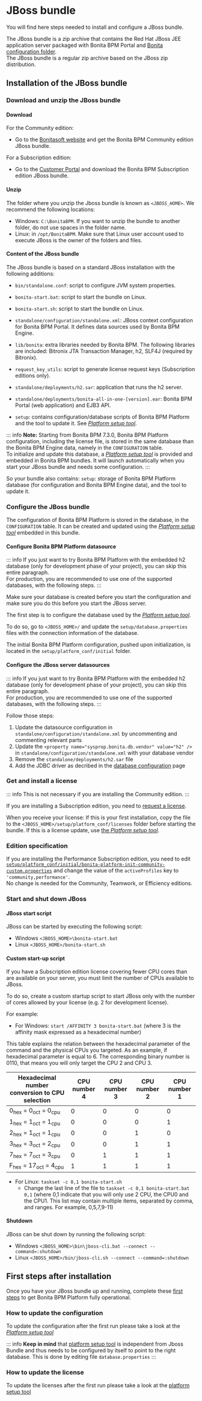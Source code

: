 # JBoss bundle

You will find here steps needed to install and configure a JBoss bundle.

The JBoss bundle is a zip archive that contains the Red Hat JBoss JEE application server packaged with Bonita BPM Portal and [Bonita configuration folder](BonitaBPM_platform_setup.md).  
The JBoss bundle is a regular zip archive based on the JBoss zip distribution.

## Installation of the JBoss bundle

### Download and unzip the JBoss bundle

#### Download

For the Community edition:

* Go to the [Bonitasoft website](http://www.bonitasoft.com/downloads-v2) and get the Bonita BPM Community edition JBoss bundle.

For a Subscription edition:

* Go to the [Customer Portal](https://customer.bonitasoft.com/download/request) and download the Bonita BPM Subscription edition JBoss bundle.

#### Unzip

The folder where you unzip the Jboss bundle is known as _`<JBOSS_HOME>`_. We recommend the following locations: 

* Windows: `C:\BonitaBPM`. If you want to unzip the bundle to another folder, do not use spaces in the folder name. 
* Linux: in `/opt/BonitaBPM`. Make sure that Linux user account used to execute JBoss is the owner of the folders and files.

#### Content of the JBoss bundle

The JBoss bundle is based on a standard JBoss installation with the following additions:

* `bin/standalone.conf`: script to configure JVM system properties.
* `bonita-start.bat`: script to start the bundle on Linux.
* `bonita-start.sh`: script to start the bundle on Linux.
* `standalone/configuration/standalone.xml`: JBoss context configuration for Bonita BPM Portal. It defines data sources used by Bonita BPM Engine.
* `lib/bonita`: extra libraries needed by Bonita BPM. The following libraries are included: Bitronix JTA Transaction Manager, h2, SLF4J (required by Bitronix).
* `request_key_utils`: script to generate license request keys (Subscription editions only).
* `standalone/deployments/h2.sar`: application that runs the h2 server.
* `standalone/deployments/bonita-all-in-one-[version].ear`: Bonita BPM Portal (web application) and EJB3 API.

* `setup`: contains configuration/database scripts of Bonita BPM Platform and the tool to update it. See [*Platform setup tool*](BonitaBPM_platform_setup.md).

::: info
**Note:** Starting from Bonita BPM 7.3.0, Bonita BPM Platform configuration, including the license file, is stored in the same database than the Bonita BPM Engine data, namely in the `CONFIGURATION` table.  
To initialize and update this database, a [*Platform setup tool*](BonitaBPM_platform_setup.md) is provided and embedded in Bonita BPM bundles.
It will launch automatically when you start your JBoss bundle and needs some configuration.
:::

So your bundle also contains:
`setup`: storage of Bonita BPM Platform database (for configuration and Bonita BPM Engine data), and the tool to update it.


### Configure the JBoss bundle

The configuration of Bonita BPM Platform is stored in the database, in the `CONFIGURATION` table. It can be created and updated using the [*Platform setup tool*](BonitaBPM_platform_setup.md) embedded in this bundle.

<a id="database" />

#### Configure Bonita BPM Platform datasource

::: info
If you just want to try Bonita BPM Platform with the embedded h2 database (only for development phase of your project), you can skip this entire paragraph.  
For production, you are recommended to use one of the supported databases, with the following steps.
:::

Make sure your database is created before you start the configuration and make sure you do this before you start the JBoss server.

The first step is to configure the database used by the [*Platform setup tool*](BonitaBPM_platform_setup.md).

To do so, go to `<JBOSS_HOME>/`  and update the `setup/database.properties` files with the connection information of the  database.  

The initial Bonita BPM Platform configuration, pushed upon initialization, is located in the `setup/platform_conf/initial` folder.  


#### Configure the JBoss server datasources

::: info
If you just want to try Bonita BPM Platform with the embedded h2 database (only for development phase of your project), you can skip this entire paragraph.  
For production, you are recommended to use one of the supported databases, with the following steps.
:::

Follow those steps:
1. Update the datasource configuration in `standalone/configuration/standalone.xml` by uncommenting and commenting relevant parts
2. Update the `<property name="sysprop.bonita.db.vendor" value="h2" />` in `standalone/configuration/standalone.xml` with your database vendor
3. Remove the `standalone/deployments/h2.sar` file
4. Add the JDBC driver as decribed in the [database configuration](database-configuration.md#jdbc_driver) page


### Get and install a license

::: info
This is not necessary if you are installing the Community edition.
:::

If you are installing a Subscription edition, you need to [request a license](licenses.md).

<a id="license" />

When you receive your license:
If this is your first installation, copy the file to the `<JBOSS_HOME>/setup/platform_conf/licenses` folder before starting the bundle.
If this is a license update, use [the *Platform setup tool*](BonitaBPM_platform_setup.md#update_platform_conf).


### Edition specification

If you are installing the Performance Subscription edition, you need to edit [`setup/platform_conf/initial/bonita-platform-init-community-custom.properties`](BonitaBPM_platform_setup.md) and change the value of the `activeProfiles` key to `'community,performance'`.  
No change is needed for the Community, Teamwork, or Efficiency editions.

<a id="configuration" />


<a id="start" />

### Start and shut down JBoss

#### JBoss start script

JBoss can be started by executing the following script:

* Windows `<JBOSS_HOME>\bonita-start.bat`
* Linux `<JBOSS_HOME>/bonita-start.sh`

#### Custom start-up script

If you have a Subscription edition license covering fewer CPU cores than are available on your server, you must limit the number of CPUs available to JBoss.

To do so, create a custom startup script to start JBoss only with the number of cores allowed by your license (e.g. 2 for development license).

For example: 

* For Windows: `start /AFFINITY 3 bonita-start.bat` (where 3 is the affinity mask expressed as a hexadecimal number)

This table explains the relation between the hexadecimal parameter of the command and the physical CPUs you targeted.
As an example, if hexadecimal parameter is equal to 6. The corresponding binary number is 0110, that means you will only target the CPU 2 and CPU 3.

<div class="row"><div class="col-md-6 col-md-offset-2">

|     Hexadecimal number conversion to CPU selection            |     CPU number 4     |     CPU number 3     |     CPU number 2     |     CPU number 1     |
|---------------------------------------------------------------|----------------------|----------------------|----------------------|----------------------|
|0<sub>hex</sub> 	= 	0<sub>oct</sub>  = 	0<sub>cpu</sub>     | 0                    | 0                    | 0                    | 0                    |
|1<sub>hex</sub> 	= 	1<sub>oct</sub>  = 	1<sub>cpu</sub>     | 0                    | 0                    | 0                    | 1 <!--{.bg-danger}-->|
|2<sub>hex</sub> 	= 	1<sub>oct</sub>  = 	1<sub>cpu</sub>     | 0                    | 0                    | 1 <!--{.bg-danger}-->| 0                    |
|3<sub>hex</sub> 	= 	3<sub>oct</sub>  = 	2<sub>cpu</sub>     | 0                    | 0                    | 1 <!--{.bg-danger}-->| 1 <!--{.bg-danger}-->|
|7<sub>hex</sub> 	= 	7<sub>oct</sub>  = 	3<sub>cpu</sub>     | 0                    | 1 <!--{.bg-danger}-->| 1 <!--{.bg-danger}-->| 1 <!--{.bg-danger}-->|
|F<sub>hex</sub> 	= 	17<sub>oct</sub> = 	4<sub>cpu</sub>     | 1 <!--{.bg-danger}-->| 1 <!--{.bg-danger}-->| 1 <!--{.bg-danger}-->| 1 <!--{.bg-danger}-->|

</div></div>



* For Linux: `taskset -c 0,1 bonita-start.sh` 
    * Change the last line of the file to `taskset -c 0,1 bonita-start.bat 0,1` (where 0,1 indicate that you will only use 2 CPU, the CPU0 and the CPU1. This list may contain multiple items, separated by comma, and ranges. For example, 0,5,7,9-11) 

#### Shutdown

JBoss can be shut down by running the following script:

* Windows `<JBOSS_HOME>\bin\jboss-cli.bat --connect --command=:shutdown`
* Linux `<JBOSS_HOME>/bin/jboss-cli.sh --connect --command=:shutdown`

## First steps after installation

Once you have your JBoss bundle up and running, complete these [first steps](first-steps-after-setup.md) to get Bonita BPM Platform fully operational.

### How to update the configuration
To update the configuration after the first run please take a look at the [*Platform setup tool*](BonitaBPM_platform_setup.md#update_platform_conf)

::: info
**Keep in mind** that [platform setup tool](BonitaBPM_platform_setup.md#configure_tool) is independent from Jboss Bundle and thus needs to be configured by itself to point to the right database.
This is done by editing file `database.properties`
:::

### How to update the license
To update the licenses after the first run please take a look at the [platform setup tool](BonitaBPM_platform_setup.md#update_platform_conf)

